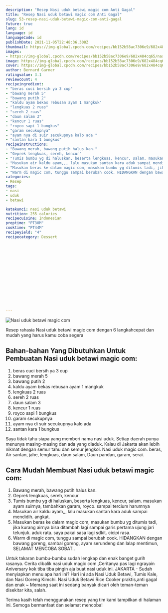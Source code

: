 ```yaml
---
description: "Resep Nasi uduk betawi magic com Anti Gagal"
title: "Resep Nasi uduk betawi magic com Anti Gagal"
slug: 53-resep-nasi-uduk-betawi-magic-com-anti-gagal
future: true
lang: id
language: id
languageCode: id
publishDate: 2021-11-05T22:48:36.308Z 
thumbnail: https://img-global.cpcdn.com/recipes/bb152b58ac7306e9/682x484cq65/nasi-uduk-betawi-magic-com-foto-resep-utama.png
images:
- https://img-global.cpcdn.com/recipes/bb152b58ac7306e9/682x484cq65/nasi-uduk-betawi-magic-com-foto-resep-utama.png
image: https://img-global.cpcdn.com/recipes/bb152b58ac7306e9/682x484cq65/nasi-uduk-betawi-magic-com-foto-resep-utama.png
cover: https://img-global.cpcdn.com/recipes/bb152b58ac7306e9/682x484cq65/nasi-uduk-betawi-magic-com-foto-resep-utama.png
author: Bernard Garner
ratingvalue: 3.1
reviewcount: 4
recipeingredient:
- "beras cuci bersih ya 3 cup"
- "bawang merah 5"
- "bawang putih 2"
- "kaldu ayam bekas rebusan ayam 1 mangkuk"
- "lengkuas 2 ruas"
- "sereh 2 ruas"
- "daun salam 3"
- "kencur 1 ruas"
- "royco sapi 1 bungkus"
- "garam secukupnya"
- "ayam nya di suir secukupnya kalo ada "
- "santan kara 1 bungkus"
recipeinstructions:
- "Bawang merah, bawang putih halus kan."
- "Geprek lengkuas, sereh, kencur"
- "Tumis bumbu yg di haluskan, beserta lengkuas, kencur, salam. masukan ayam suirnya, tambahkan garam, royco. sampai tercium harumnya"
- "Masukan air kaldu ayam,,, lalu masukan santan kara aduk sampai mendidih. angkat."
- "Masukan beras ke dalam magic com, masukan bumbu yg ditumis tadi, jika kurang airnya bisa ditambah lagi sampai garis pertama ujung jari telunjuk. aduk rata. saya pakai sasa lagi sdkit. cicipi rasa."
- "Warm di magic com, tunggu sampai berubah cook. HIDANGKAN dengan bawang goreng, sambal goreng, ayam serundeng dan lalap mentimun, SELAMAT MENCOBA SOBAT.."
categories:
- Resep
tags:
- nasi
- uduk
- betawi

katakunci: nasi uduk betawi 
nutrition: 255 calories
recipecuisine: Indonesian
preptime: "PT30M"
cooktime: "PT44M"
recipeyield: "4"
recipecategory: Dessert


     
    
    
    
    
    
    
    
    
    
    
      
    
---
```



![Nasi uduk betawi magic com](https://img-global.cpcdn.com/recipes/bb152b58ac7306e9/682x484cq65/nasi-uduk-betawi-magic-com-foto-resep-utama.png)

Resep rahasia Nasi uduk betawi magic com    dengan 6 langkahcepat dan mudah yang harus kamu coba segera

<!--inarticleads1-->

## Bahan-bahan Yang Dibutuhkan Untuk Pembuatan Nasi uduk betawi magic com:

1. beras cuci bersih ya 3 cup
1. bawang merah 5
1. bawang putih 2
1. kaldu ayam bekas rebusan ayam 1 mangkuk
1. lengkuas 2 ruas
1. sereh 2 ruas
1. daun salam 3
1. kencur 1 ruas
1. royco sapi 1 bungkus
1. garam secukupnya
1. ayam nya di suir secukupnya kalo ada 
1. santan kara 1 bungkus

Saya tidak tahu siapa yang memberi nama nasi uduk. Setiap daerah punya menunya masing-masing dan ada yang diaduk. Kalau di Jakarta akan lebih nikmat dengan semur tahu dan semur jengkol. Nasi uduk magic com. beras, Air santan, jahe, lengkuas, daun salam, Daun pandan, garam, serai. 

<!--inarticleads2-->

## Cara Mudah Membuat Nasi uduk betawi magic com:

1. Bawang merah, bawang putih halus kan.
1. Geprek lengkuas, sereh, kencur
1. Tumis bumbu yg di haluskan, beserta lengkuas, kencur, salam. masukan ayam suirnya, tambahkan garam, royco. sampai tercium harumnya
1. Masukan air kaldu ayam,,, lalu masukan santan kara aduk sampai mendidih. angkat.
1. Masukan beras ke dalam magic com, masukan bumbu yg ditumis tadi, jika kurang airnya bisa ditambah lagi sampai garis pertama ujung jari telunjuk. aduk rata. saya pakai sasa lagi sdkit. cicipi rasa.
1. Warm di magic com, tunggu sampai berubah cook. HIDANGKAN dengan bawang goreng, sambal goreng, ayam serundeng dan lalap mentimun, SELAMAT MENCOBA SOBAT..


Untuk takaran bumbu-bumbu sudah lengkap dan enak banget gurih rasanya. Cerita dibalik nasi uduk magic com ,Ceritanya pas lagi ngrayain Aniversary kok tiba tiba pingin aja buat nasi uduk ini. JAKARTA - Sudah menyiapkan menu apa hari ini? Hari ini ada Nasi Uduk Betawi, Tumis Kale, dan Nasi Goreng Kimchi. Nasi Uduk Betawi Rice Cooker praktis,anti gagal dan enak ~ Memang saat ini sedang banyak dicari oleh teman-teman disekitar kita, salah. 

Terima kasih telah menggunakan resep yang tim kami tampilkan di halaman ini. Semoga bermanfaat dan selamat mencoba!
